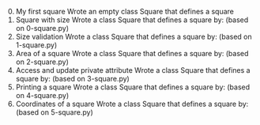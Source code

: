0. My first square
Wrote an empty class Square that defines a square
1. Square with size
Wrote a class Square that defines a square by: (based on 0-square.py)
2. Size validation
Wrote a class Square that defines a square by: (based on 1-square.py)
3. Area of a square
Wrote a class Square that defines a square by: (based on 2-square.py)
4. Access and update private attribute
Wrote a class Square that defines a square by: (based on 3-square.py)
5. Printing a square
Wrote a class Square that defines a square by: (based on 4-square.py)
 6. Coordinates of a square
Wrote a class Square that defines a square by: (based on 5-square.py)


